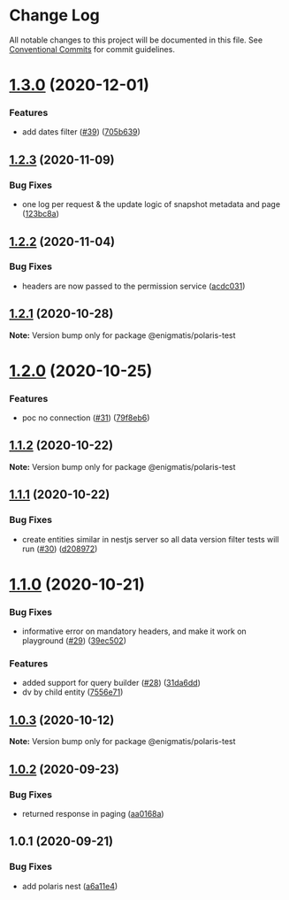 # Change Log

All notable changes to this project will be documented in this file.
See [Conventional Commits](https://conventionalcommits.org) for commit guidelines.

# [1.3.0](https://github.com/Enigmatis/polaris-united/compare/@enigmatis/polaris-test@1.2.3...@enigmatis/polaris-test@1.3.0) (2020-12-01)


### Features

* add dates filter ([#39](https://github.com/Enigmatis/polaris-united/issues/39)) ([705b639](https://github.com/Enigmatis/polaris-united/commit/705b639c6686af8a835f163c9ce2f2897e94d132))





## [1.2.3](https://github.com/Enigmatis/polaris-united/compare/@enigmatis/polaris-test@1.2.2...@enigmatis/polaris-test@1.2.3) (2020-11-09)


### Bug Fixes

* one log per request & the update logic of snapshot metadata and page ([123bc8a](https://github.com/Enigmatis/polaris-united/commit/123bc8a9c32a7d98194c1c2177bf2a8e03d3d950))





## [1.2.2](https://github.com/Enigmatis/polaris-united/compare/@enigmatis/polaris-test@1.2.1...@enigmatis/polaris-test@1.2.2) (2020-11-04)


### Bug Fixes

* headers are now passed to the permission service ([acdc031](https://github.com/Enigmatis/polaris-united/commit/acdc031f027a27c6222a821c8022457530326814))





## [1.2.1](https://github.com/Enigmatis/polaris-united/compare/@enigmatis/polaris-test@1.2.0...@enigmatis/polaris-test@1.2.1) (2020-10-28)

**Note:** Version bump only for package @enigmatis/polaris-test





# [1.2.0](https://github.com/Enigmatis/polaris-united/compare/@enigmatis/polaris-test@1.1.2...@enigmatis/polaris-test@1.2.0) (2020-10-25)


### Features

* poc no connection ([#31](https://github.com/Enigmatis/polaris-united/issues/31)) ([79f8eb6](https://github.com/Enigmatis/polaris-united/commit/79f8eb6826cf815a31df20a0ff4b0d01bc497d07))





## [1.1.2](https://github.com/Enigmatis/polaris-united/compare/@enigmatis/polaris-test@1.1.1...@enigmatis/polaris-test@1.1.2) (2020-10-22)

**Note:** Version bump only for package @enigmatis/polaris-test





## [1.1.1](https://github.com/Enigmatis/polaris-united/compare/@enigmatis/polaris-test@1.1.0...@enigmatis/polaris-test@1.1.1) (2020-10-22)


### Bug Fixes

* create entities similar in nestjs server so all data version filter tests will run ([#30](https://github.com/Enigmatis/polaris-united/issues/30)) ([d208972](https://github.com/Enigmatis/polaris-united/commit/d208972a7a1a49d1b19727c2ba4331bdaa18597b))





# [1.1.0](https://github.com/Enigmatis/polaris-united/compare/@enigmatis/polaris-test@1.0.3...@enigmatis/polaris-test@1.1.0) (2020-10-21)


### Bug Fixes

* informative error on mandatory headers, and make it work on playground ([#29](https://github.com/Enigmatis/polaris-united/issues/29)) ([39ec502](https://github.com/Enigmatis/polaris-united/commit/39ec50256a74f6a53bd8e52c88b1993ff30e406c))


### Features

* added support for query builder ([#28](https://github.com/Enigmatis/polaris-united/issues/28)) ([31da6dd](https://github.com/Enigmatis/polaris-united/commit/31da6dd71b5a21995fc37414705ddcb89dbdc6aa))
* dv by child entity ([7556e71](https://github.com/Enigmatis/polaris-united/commit/7556e7145375bd91cac0efe1f7d4592e0f0d9091))





## [1.0.3](https://github.com/Enigmatis/polaris-united/compare/@enigmatis/polaris-test@1.0.2...@enigmatis/polaris-test@1.0.3) (2020-10-12)

**Note:** Version bump only for package @enigmatis/polaris-test





## [1.0.2](https://github.com/Enigmatis/polaris-united/compare/@enigmatis/polaris-test@1.0.1...@enigmatis/polaris-test@1.0.2) (2020-09-23)


### Bug Fixes

* returned response in paging ([aa0168a](https://github.com/Enigmatis/polaris-united/commit/aa0168ab33a941a225c1df964ea1b92917d9d44d))





## 1.0.1 (2020-09-21)


### Bug Fixes

* add polaris nest ([a6a11e4](https://github.com/Enigmatis/polaris-united/commit/a6a11e469bb4ef61f79cf3c6d09a47b5bedc422a))
